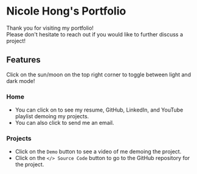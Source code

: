 # Nicole Hong's Portfolio
Thank you for visiting my portfolio!
<br>
Please don't hesitate to reach out if you would like to further discuss a project!


## Features
Click on the sun/moon on the top right corner to toggle between light and dark mode!

### Home
- You can click on to see my resume, GitHub, LinkedIn, and YouTube playlist demoing my projects.
- You can also click to send me an email.

### Projects
- Click on the `Demo` button to see a video of me demoing the project.
- Click on the `</> Source Code` button to go to the GitHub repository for the project.